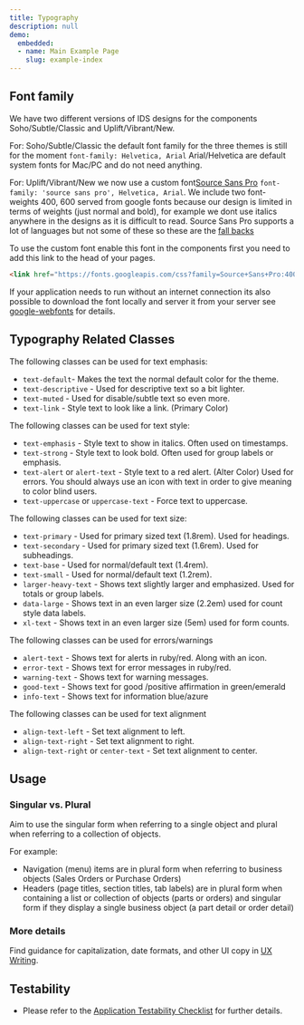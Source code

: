 ```yaml
---
title: Typography
description: null
demo:
  embedded:
  - name: Main Example Page
    slug: example-index
---
```


## Font family

We have two different versions of IDS designs for the components Soho/Subtle/Classic and Uplift/Vibrant/New.

For: Soho/Subtle/Classic the default font family for the three themes is still for the moment `font-family: Helvetica, Arial` Arial/Helvetica are default system fonts for Mac/PC and do not need anything.

For: Uplift/Vibrant/New we now use a custom font[Source Sans Pro](https://fonts.google.com/specimen/Source+Sans+Pro) `font-family: 'source sans pro', Helvetica, Arial`. We include two font-weights 400, 600 served from google fonts because our design is limited in terms of weights (just normal and bold), for example we dont use italics anywhere in the designs as it is difficult to read. Source Sans Pro supports a lot of languages but not some of these so these are the [fall backs](https://github.com/infor-design/enterprise/blob/main/src/components/typography/_typography.scss#L8)

To use the custom font enable this font in the components first you need to add this link to the head of your pages.

```html
<link href="https://fonts.googleapis.com/css?family=Source+Sans+Pro:400,600" rel="stylesheet"/>
```

If your application needs to run without an internet connection its also possible to download the font locally and server it from your server see [google-webfonts](https://google-webfonts-helper.herokuapp.com/fonts/source-sans-pro?subsets=greek,latin,vietnamese) for details.

## Typography Related Classes

The following classes can be used for text emphasis:

- `text-default`- Makes the text the normal default color for the theme.
- `text-descriptive` - Used for descriptive text so a bit lighter.
- `text-muted` - Used for disable/subtle text so even more.
- `text-link` - Style text to look like a link. (Primary Color)

The following classes can be used for text style:

- `text-emphasis` - Style text to show in italics. Often used on timestamps.
- `text-strong` - Style text to look bold. Often used for group labels or emphasis.
- `text-alert` or `alert-text` - Style text to a red alert. (Alter Color) Used for errors. You should always use an icon with text in order to give meaning to color blind users.
- `text-uppercase` or `uppercase-text` - Force text to uppercase.

The following classes can be used for text size:

- `text-primary` - Used for primary sized text (1.8rem). Used for headings.
- `text-secondary` - Used for primary sized text (1.6rem). Used for subheadings.
- `text-base` - Used for normal/default text (1.4rem).
- `text-small` - Used for normal/default text (1.2rem).
- `larger-heavy-text` - Shows text slightly larger and emphasized. Used for totals or group labels.
- `data-large` - Shows text in an even larger size (2.2em) used for count style data labels.
- `xl-text` - Shows text in an even larger size (5em) used for form counts.

The following classes can be used for errors/warnings

- `alert-text` - Shows text for alerts in ruby/red. Along with an icon.
- `error-text` - Shows text for error messages in ruby/red.
- `warning-text` - Shows text for warning messages.
- `good-text` - Shows text for good /positive affirmation in green/emerald
- `info-text` - Shows text for information blue/azure

The following classes can be used for text alignment

- `align-text-left` - Set text alignment to left.
- `align-text-right` - Set text alignment to right.
- `align-text-right` or `center-text` - Set text alignment to center.

## Usage

### Singular vs. Plural

Aim to use the singular form when referring to a single object and plural when referring to a collection of objects.

For example:

- Navigation (menu) items are in plural form when referring to business objects (Sales Orders or Purchase Orders)
- Headers (page titles, section titles, tab labels) are in plural form when containing a list or collection of objects (parts or orders) and singular form if they display a single business object (a part detail or order detail)

### More details

Find guidance for capitalization, date formats, and other UI copy in [UX Writing](https://design.infor.com/product/ux-writing/introduction).

## Testability

- Please refer to the [Application Testability Checklist](https://design.infor.com/resources/application-testability-checklist) for further details.
